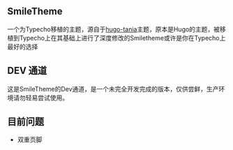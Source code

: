 ## SmileTheme

一个为Typecho移植的主题，源自于[hugo-tania](https://github.com/WingLim/hugo-tania)主题，原本是Hugo的主题，被移植到Typecho上在其基础上进行了深度修改的Smiletheme或许是你在Typecho上最好的选择

## DEV 通道

这是SmileTheme的Dev通道，是一个未完全开发完成的版本，仅供尝鲜，生产环境请勿轻易尝试使用。

## 目前问题
- 双重页脚